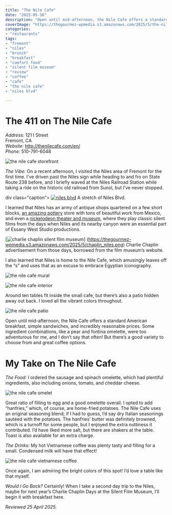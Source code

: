 ```yaml
---
title: "The Nile Cafe"
date: "2025-05-16"
description: "Open until mid-afternoon, the Nile Cafe offers a standard American breakfast, simple sandwiches, and incredibly reasonable prices. Some ingredient combinations, like a pear and fontina omelette, were too adventurous for me, and I don’t say that often! But there’s a good variety to choose from and great coffee options."
coverImage: "https://thegourmez-wpmedia.s3.amazonaws.com/2025/5/the-nile-cafe+(6).jpg"
categories:
- "restaurants"
tags:
- "fremont"
- "niles"
- "brunch"
- "breakfast"
- "comfort food"
- "silent film museum"
- "review"
- "coffee"
- "cafe"
- "the nile cafe"
- "niles blvd"

---
```

# The 411 on The Nile Cafe

*Address:* 121 I Street\
Fremont, CA\
*Website:* <http://thenilecafe.com/en/>\
*Phone:* 510-791-6048

![the nile cafe storefront](https://thegourmez-wpmedia.s3.amazonaws.com/2025/5/the-nile-cafe+(2).jpg)

*The Vibe:* On a recent afternoon, I visited the Niles area of Fremont for the first time. I’ve driven past the Niles sign while heading to and fro on State Route 238 before, and I briefly waved at the Niles Railroad Station while taking a ride on the historic old railroad from Sunol, but I’ve never stopped.

div class="caption">
[![niles blvd](https://thegourmez-wpmedia.s3.amazonaws.com/2025/5/niles.jpg)](https://thegourmez-wpmedia.s3.amazonaws.com/2025/5/niles.jpg) A stretch of Niles Blvd.

I learned that Niles has an army of antique shops quartered on a few short blocks, [an amazing pottery](http://thenilecafe.com/en/) store with tons of beautiful work from Mexico, and even a [nickelodeon theater and museum](https://en.wikipedia.org/wiki/Niles_Essanay_Silent_Film_Museum), where they play classic silent films from the days when Niles and its nearby canyon were an essential part of Essany West Studio productions.

<div class="caption">

[![charlie chaplin silent film museum](https://thegourmez-wpmedia.s3.amazonaws.com/2025/5/chaplin+niles.png)]
(https://thegourmez-wpmedia.s3.amazonaws.com/2025/5/chaplin_niles.png) Charlie Chaplin advertisement from those days, borrowed from the film museum’s website.</div>

I also learned that Niles is home to the Nile Cafe, which amusingly leaves off the “s” and uses that as an excuse to embrace Egyptian iconography.

![the nile cafe mural](https://thegourmez-wpmedia.s3.amazonaws.com/2025/5/the-nile-cafe+(6).jpg)

![the nile cafe interior](https://thegourmez-wpmedia.s3.amazonaws.com/2025/5/the-nile-cafe+(3).jpg)

Around ten tables fit inside the small cafe, but there’s also a patio hidden away out back. I loved all the vibrant colors throughout.


![the nile cafe patio](https://thegourmez-wpmedia.s3.amazonaws.com/2025/5/the-nile-cafe+(1).jpg)

Open until mid-afternoon, the Nile Cafe offers a standard American breakfast, simple sandwiches, and incredibly reasonable prices. Some ingredient combinations, like a pear and fontina omelette, were too adventurous for me, and I don’t say that often! But there’s a good variety to choose from and great coffee options.

# My Take on The Nile Cafe

*The Food:* I ordered the sausage and spinach omelette, which had plentiful ingredients, also including onions, tomato, and cheddar cheese.


![the nile cafe omelet](https://thegourmez-wpmedia.s3.amazonaws.com/2025/5/the-nile-cafe+(5).jpg)

Great ratio of filling to egg and a good omelette overall. I opted to add “hanfries,” which, of course, are home-fried potatoes. The Nile Cafe uses an original seasoning blend; if I had to guess, I’d say dry Italian seasonings sautéed with the potatoes. The hanfries’ butter was definitely browned, which is a turnoff for some people, but I enjoyed the extra nuttiness it contributed. I’d have liked more salt, but there are shakers at the table. Toast is also available for an extra charge.

*The Drinks:* My hot Vietnamese coffee was plenty tasty and filling for a small. Condensed milk will have that effect!

![the nile cafe vietnamese coffee](https://thegourmez-wpmedia.s3.amazonaws.com/2025/5/the-nile-cafe+(4).jpg)

Once again, I am admiring the bright colors of this spot! I’d love a table like that myself.

*Would I Go Back?* Certainly! When I take a second day trip to the Niles, maybe for next year’s Charlie Chaplin Days at the Silent Film Museum, I’ll begin it with breakfast here.

*Reviewed 25 April 2025.*
